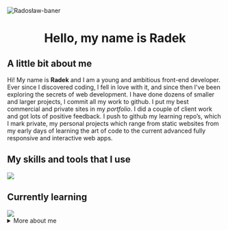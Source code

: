 ![Radosław-baner](https://user-images.githubusercontent.com/106437063/219445981-a4b8434f-512e-4304-aebd-84fa4d37ef84.png)

<h1 align='center'>Hello, my name is Radek</h1>
<h2>A little bit about me</h2>
<p>
 Hi! My name is <strong>Radek</strong> and I am a young and ambitious front-end developer. Ever since I discovered coding, I fell in love with it, and since then I've been exploring the secrets of web development. I have done dozens of smaller and larger projects, I commit all my work to github. I put my best commercial and private sites in my <em>portfolio</em>. I did a couple of client work and got lots of positive feedback. I push to github my learning repo’s, which I mark private, my personal projects which range from static websites from my early days of learning the art of code to the current advanced fully responsive and interactive web apps. 
</p>
<h2>My skills and tools that I use</h2>
<img src="https://skillicons.dev/icons?i=js,css,html,tailwind,scss,git,figma,bash,vscode" />
<h2>Currently learning</h2>
<img src="https://skillicons.dev/icons?i=react,ts,linux" />
<details>
    <summary>More about me</summary>
    I am a second year student of English Philology on a practical profile. What does this mean in practice? This means that I have a wide range of competences from the basics of economics through project management to communication with the client. The moment when I discovered programming was a great breakthrough in my life. That was what drove me to action, to a thirst for knowledge. I still remember the magical feeling when I wrote my first line of code. Learning programming is like a sine wave, there are ups and downs and the feeling of being overwhelmed with the current multitude of languages, frameworks and libraries to learn can give you a headache. My passion and ambition and the most important thing, the discipline itself, keep pushing me forward in my journey to becoming a front-end developer.
</details>
